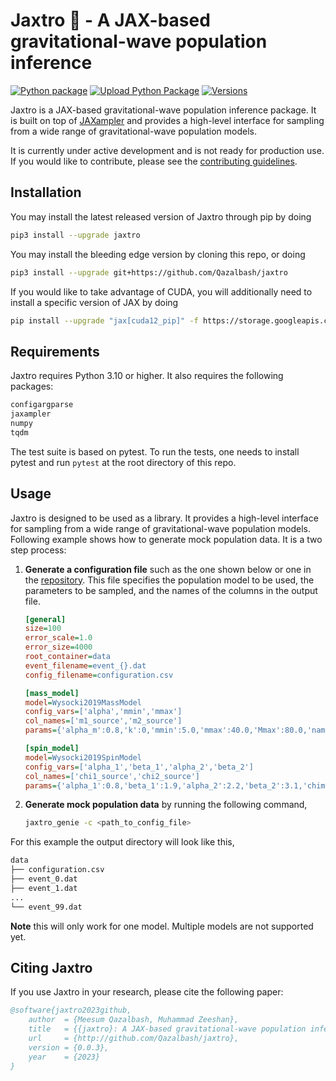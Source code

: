 # Jaxtro 🔭 - A JAX-based gravitational-wave population inference

[![Python package](https://github.com/Qazalbash/jaxtro/actions/workflows/python-package.yml/badge.svg)](https://github.com/Qazalbash/jaxtro/actions/workflows/python-package.yml)
[![Upload Python Package](https://github.com/Qazalbash/jaxtro/actions/workflows/python-publish.yml/badge.svg)](https://github.com/Qazalbash/jaxtro/actions/workflows/python-publish.yml)
[![Versions](https://img.shields.io/pypi/pyversions/jaxtro.svg)](https://pypi.org/project/jaxtro/)

Jaxtro is a JAX-based gravitational-wave population inference package. It is built on top of [JAXampler](https://github.com/Qazalbash/jaxampler) and provides a high-level interface for sampling from a wide range of gravitational-wave population models.

It is currently under active development and is not ready for production use. If you would like to contribute, please see the [contributing guidelines](CONTRIBUTING.md).

<!-- ## Features

- [x] 🚀 High-Performance Sampling: Leverage the power of JAX for high-speed, accurate sampling.
- [x] 🧩 Versatile Algorithms: A wide range of sampling methods to suit various applications.
- [x] 🔗 Easy Integration: Seamlessly integrates with existing JAX workflows. -->

## Installation

You may install the latest released version of Jaxtro through pip by doing

```bash
pip3 install --upgrade jaxtro
```

You may install the bleeding edge version by cloning this repo, or doing

```bash
pip3 install --upgrade git+https://github.com/Qazalbash/jaxtro
```

If you would like to take advantage of CUDA, you will additionally need to install a specific version of JAX by doing

```bash
pip install --upgrade "jax[cuda12_pip]" -f https://storage.googleapis.com/jax-releases/jax_cuda_releases.html
```

## Requirements

Jaxtro requires Python 3.10 or higher. It also requires the following packages:

```bash
configargparse
jaxampler
numpy
tqdm
```

The test suite is based on pytest. To run the tests, one needs to install pytest and run `pytest` at the root directory of this repo.

## Usage

Jaxtro is designed to be used as a library. It provides a high-level interface for sampling from a wide range of gravitational-wave population models. Following example shows how to generate mock population data. It is a two step process:

1. **Generate a configuration file** such as the one shown below or one in the [repository](example_config.ini). This file specifies the population model to be used, the parameters to be sampled, and the names of the columns in the output file.

    ```ini
    [general]
    size=100
    error_scale=1.0
    error_size=4000
    root_container=data
    event_filename=event_{}.dat
    config_filename=configuration.csv

    [mass_model]
    model=Wysocki2019MassModel
    config_vars=['alpha','mmin','mmax']
    col_names=['m1_source','m2_source']
    params={'alpha_m':0.8,'k':0,'mmin':5.0,'mmax':40.0,'Mmax':80.0,'name':'Wysocki2019MassModel_test'}

    [spin_model]
    model=Wysocki2019SpinModel
    config_vars=['alpha_1','beta_1','alpha_2','beta_2']
    col_names=['chi1_source','chi2_source']
    params={'alpha_1':0.8,'beta_1':1.9,'alpha_2':2.2,'beta_2':3.1,'chimax':1.0,'name':'Wysocki2019SpinModel_test'}
    ```

2. **Generate mock population data** by running the following command,

    ```bash
    jaxtro_genie -c <path_to_config_file>
    ```

For this example the output directory will look like this,

```bash
data
├── configuration.csv
├── event_0.dat
├── event_1.dat
...
└── event_99.dat
```

**Note** this will only work for one model. Multiple models are not supported yet.

## Citing Jaxtro

If you use Jaxtro in your research, please cite the following paper:

```bibtex
@software{jaxtro2023github,
    author  = {Meesum Qazalbash, Muhammad Zeeshan},
    title   = {{jaxtro}: A JAX-based gravitational-wave population inference},
    url     = {http://github.com/Qazalbash/jaxtro},
    version = {0.0.3},
    year    = {2023}
}
```
